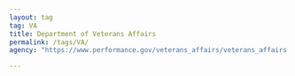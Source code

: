 ```yaml
---
layout: tag
tag: VA
title: Department of Veterans Affairs
permalink: /tags/VA/
agency: "https://www.performance.gov/veterans_affairs/veterans_affairs.html"

---
```

